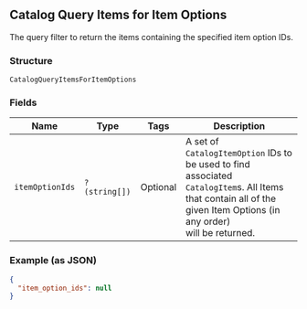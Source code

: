 ## Catalog Query Items for Item Options

The query filter to return the items containing the specified item option IDs.

### Structure

`CatalogQueryItemsForItemOptions`

### Fields

| Name | Type | Tags | Description |
|  --- | --- | --- | --- |
| `itemOptionIds` | `?(string[])` | Optional | A set of `CatalogItemOption` IDs to be used to find associated<br>`CatalogItem`s. All Items that contain all of the given Item Options (in any order)<br>will be returned. |

### Example (as JSON)

```json
{
  "item_option_ids": null
}
```

